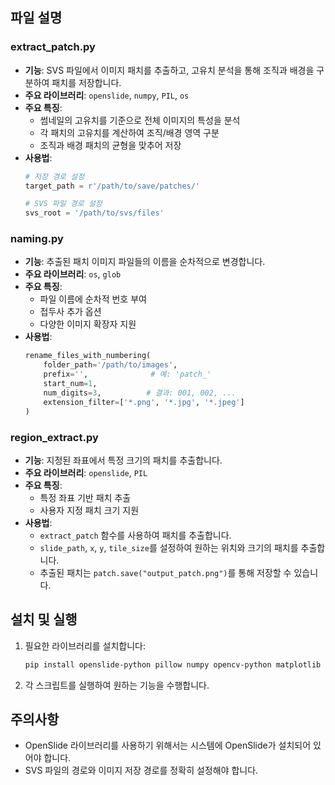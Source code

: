 ## 파일 설명
### extract_patch.py

- **기능**: SVS 파일에서 이미지 패치를 추출하고, 고유치 분석을 통해 조직과 배경을 구분하여 패치를 저장합니다.
- **주요 라이브러리**: `openslide`, `numpy`, `PIL`, `os`
- **주요 특징**:
  - 썸네일의 고유치를 기준으로 전체 이미지의 특성을 분석
  - 각 패치의 고유치를 계산하여 조직/배경 영역 구분
  - 조직과 배경 패치의 균형을 맞추어 저장
- **사용법**: 
  ```python
  # 저장 경로 설정
  target_path = r'/path/to/save/patches/'
  
  # SVS 파일 경로 설정
  svs_root = '/path/to/svs/files'
  ```

### naming.py

- **기능**: 추출된 패치 이미지 파일들의 이름을 순차적으로 변경합니다.
- **주요 라이브러리**: `os`, `glob`
- **주요 특징**:
  - 파일 이름에 순차적 번호 부여
  - 접두사 추가 옵션
  - 다양한 이미지 확장자 지원
- **사용법**:
  ```python
  rename_files_with_numbering(
      folder_path='/path/to/images',
      prefix='',              # 예: 'patch_'
      start_num=1,
      num_digits=3,          # 결과: 001, 002, ...
      extension_filter=['*.png', '*.jpg', '*.jpeg']
  )
  ```

### region_extract.py

- **기능**: 지정된 좌표에서 특정 크기의 패치를 추출합니다.
- **주요 라이브러리**: `openslide`, `PIL`
- **주요 특징**:
  - 특정 좌표 기반 패치 추출
  - 사용자 지정 패치 크기 지원
- **사용법**:
  - `extract_patch` 함수를 사용하여 패치를 추출합니다.
  - `slide_path`, `x`, `y`, `tile_size`를 설정하여 원하는 위치와 크기의 패치를 추출합니다.
  - 추출된 패치는 `patch.save("output_patch.png")`를 통해 저장할 수 있습니다.

## 설치 및 실행

1. 필요한 라이브러리를 설치합니다:
   ```bash
   pip install openslide-python pillow numpy opencv-python matplotlib
   ```

2. 각 스크립트를 실행하여 원하는 기능을 수행합니다.

## 주의사항

- OpenSlide 라이브러리를 사용하기 위해서는 시스템에 OpenSlide가 설치되어 있어야 합니다.
- SVS 파일의 경로와 이미지 저장 경로를 정확히 설정해야 합니다.